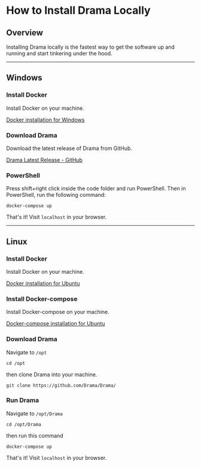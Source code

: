 # How to Install Drama Locally


## Overview

Installing Drama locally is the fastest way to get the software up and running and start tinkering under the hood.

---

## Windows

### Install Docker

Install Docker on your machine.

[Docker installation for Windows](https://docs.docker.com/docker-for-windows/install/)

### Download Drama

Download the latest release of Drama from GitHub.

[Drama Latest Release - GitHub](https://github.com/Aevann1/Drama/releases)

### PowerShell

Press shift+right click inside the code folder and run PowerShell. Then in PowerShell, run the following command:

```
docker-compose up
```

That's it! Visit `localhost` in your browser.

---

## Linux

### Install Docker

Install Docker on your machine.

[Docker installation for Ubuntu](https://www.digitalocean.com/community/tutorials/how-to-install-and-use-docker-on-ubuntu-18-04)

### Install Docker-compose

Install Docker-compose on your machine.

[Docker-compose installation for Ubuntu](https://www.digitalocean.com/community/tutorials/how-to-install-docker-compose-on-ubuntu-18-04)

### Download Drama

Navigate to `/opt`

```
cd /opt
```

then clone Drama into your machine.

```
git clone https://github.com/Drama/Drama/
```

### Run Drama

Navigate to `/opt/Drama`

```
cd /opt/Drama
```

then run this command

```
docker-compose up
```

That's it! Visit `localhost` in your browser.
